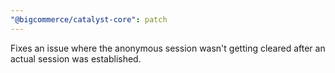```yaml
---
"@bigcommerce/catalyst-core": patch
---
```


Fixes an issue where the anonymous session wasn't getting cleared after an actual session was established.
